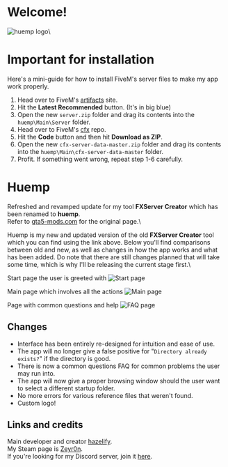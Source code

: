 # Welcome!
![huemp logo](https://imgur.com/QiaII10.png)\

# Important for installation
Here's a mini-guide for how to install FiveM's server files to make my app work properly.

1. Head over to FiveM's <a href="https://runtime.fivem.net/artifacts/fivem/build_server_windows/master/">artifacts</a> site.
2. Hit the **Latest Recommended** button. (It's in big blue)
3. Open the new `server.zip` folder and drag its contents into the `huemp\Main\Server` folder.
4. Head over to FiveM's <a href="https://github.com/citizenfx/cfx-server-data">cfx</a> repo.
5. Hit the **Code** button and then hit **Download as ZIP**.
6. Open the new `cfx-server-data-master.zip` folder and drag its contents into the `huemp\Main\cfx-server-data-master` folder.
7. Profit. If something went wrong, repeat step 1-6 carefully.

# Huemp
Refreshed and revamped update for my tool **FXServer Creator** which has been renamed to **huemp**.\
Refer to <a href="https://www.gta5-mods.com/tools/fxserver-fivem-server-creator">gta5-mods.com</a> for the original page.\

Huemp is my new and updated version of the old **FXServer Creator** tool which you can find using the link above. Below you'll find comparisons between old and new, as well as changes in how the app works and what has been added. Do note that there are still changes planned that will take some time, which is why I'll be releasing the current stage first.\

Start page the user is greeted with ![Start page](https://i.imgur.com/I8MYH5A.png)

Main page which involves all the actions ![Main page](https://i.imgur.com/0OvFPIN.png)

Page with common questions and help ![FAQ page](https://imgur.com/J9C40AD.png)

## Changes
* Interface has been entirely re-designed for intuition and ease of use.
* The app will no longer give a false positive for "`Directory already exists?`" if the directory is good.
* There is now a common questions FAQ for common problems the user may run into.
* The app will now give a proper browsing window should the user want to select a different startup folder.
* No more errors for various reference files that weren't found.
* Custom logo!

## Links and credits
Main developer and creator <a href="https://www.gta5-mods.com/users/Remexy_">hazelify</a>.\
My Steam page is <a href="https://steamcommunity.com/id/de_cyanide/">Zeyr0n</a>.\
If you're looking for my Discord server, join it <a href="https://discord.gg/U2PMT6b">here</a>.
